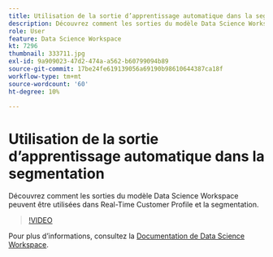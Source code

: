 ```yaml
---
title: Utilisation de la sortie d’apprentissage automatique dans la segmentation
description: Découvrez comment les sorties du modèle Data Science Workspace peuvent être utilisées dans Real-Time Customer Profile et la segmentation.
role: User
feature: Data Science Workspace
kt: 7296
thumbnail: 333711.jpg
exl-id: 9a909023-47d2-474a-a562-b60799094b89
source-git-commit: 17be24fe619139056a69190b98610644387ca18f
workflow-type: tm+mt
source-wordcount: '60'
ht-degree: 10%

---
```


# Utilisation de la sortie d’apprentissage automatique dans la segmentation

Découvrez comment les sorties du modèle Data Science Workspace peuvent être utilisées dans Real-Time Customer Profile et la segmentation.

>[!VIDEO](https://video.tv.adobe.com/v/333711)

Pour plus d’informations, consultez la [Documentation de Data Science Workspace](https://experienceleague.adobe.com/docs/experience-platform/data-science-workspace/home.html?lang=fr).
